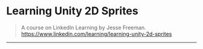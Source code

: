 
# Learning Unity 2D Sprites 

> A course on LinkedIn Learning by Jesse Freeman.  
> https://www.linkedin.com/learning/learning-unity-2d-sprites

---
